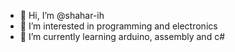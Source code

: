 - 👋 Hi, I’m @shahar-ih
- 👀 I’m interested in programming and electronics
- 🌱 I’m currently learning arduino, assembly and c#

<!---
shahar-ih/shahar-ih is a ✨ special ✨ repository because its `README.md` (this file) appears on your GitHub profile.
You can click the Preview link to take a look at your changes.
--->
